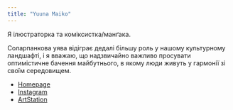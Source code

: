 ```yaml
---
title: "Yuuna Maiko"
---
```


Я ілюстраторка та коміксистка/манґака.

Соларпанкова уява відіграє дедалі більшу роль у нашому культурному ландшафті, і я вважаю, що надзвичайно важливо просувати оптимістичне бачення майбутнього, в якому люди живуть у гармонії зі своїм середовищем.

- [Homepage](https://yuuna-maiko.my.canva.site/yuuna-maiko?fbclid=PAZXh0bgNhZW0CMTEAAadvrs1EFcyhtWzo8AQqdU7RF4J-sy-CCd7sQfn1VFLcQwCFOEwUoI43EvFdUQ_aem_XaN9Cyoj398v0qs_c7Ad1Q)
- [Instagram](http://www.instagram.com/yuuna_maiko/)
- [ArtStation](https://yuuna-maiko.artstation.com/)
